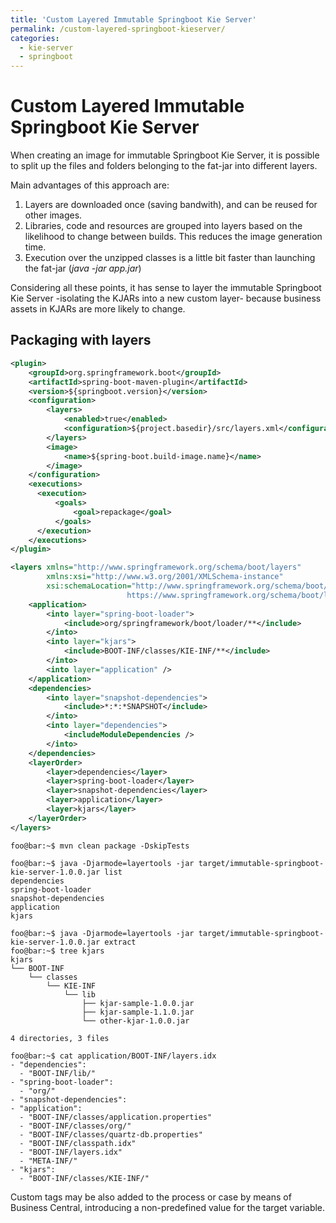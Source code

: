 ```yaml
---
title: 'Custom Layered Immutable Springboot Kie Server'
permalink: /custom-layered-springboot-kieserver/
categories:
  - kie-server
  - springboot
---
```


# Custom Layered Immutable Springboot Kie Server

When creating an image for immutable Springboot Kie Server, it is possible to split up the files and folders belonging to the fat-jar into different layers.

Main advantages of this approach are:

1. Layers are downloaded once (saving bandwith), and can be reused for other images.
2. Libraries, code and resources are grouped into layers based on the likelihood to change between builds. This reduces the image generation time.
3. Execution over the unzipped classes is a little bit faster than launching the fat-jar (_java -jar app.jar_)

Considering all these points, it has sense to layer the immutable Springboot Kie Server -isolating the KJARs into a new custom layer- because business assets in KJARs are more likely to change.

## Packaging with layers



```xml
<plugin>
    <groupId>org.springframework.boot</groupId>
    <artifactId>spring-boot-maven-plugin</artifactId>
    <version>${springboot.version}</version>
    <configuration>
        <layers>
            <enabled>true</enabled>
            <configuration>${project.basedir}/src/layers.xml</configuration>
        </layers>
        <image>
            <name>${spring-boot.build-image.name}</name>
        </image>
    </configuration>
    <executions>
      <execution>
          <goals>
              <goal>repackage</goal>
          </goals>
      </execution>
    </executions>
</plugin>
```


```xml
<layers xmlns="http://www.springframework.org/schema/boot/layers"
        xmlns:xsi="http://www.w3.org/2001/XMLSchema-instance"
        xsi:schemaLocation="http://www.springframework.org/schema/boot/layers
                          https://www.springframework.org/schema/boot/layers/layers-2.5.xsd">
    <application>
        <into layer="spring-boot-loader">
            <include>org/springframework/boot/loader/**</include>
        </into>
        <into layer="kjars">
            <include>BOOT-INF/classes/KIE-INF/**</include>
        </into>
        <into layer="application" />
    </application>
    <dependencies>
        <into layer="snapshot-dependencies">
            <include>*:*:*SNAPSHOT</include>
        </into>
        <into layer="dependencies">
            <includeModuleDependencies />
        </into>
    </dependencies>
    <layerOrder>
        <layer>dependencies</layer>
        <layer>spring-boot-loader</layer>
        <layer>snapshot-dependencies</layer>
        <layer>application</layer>
        <layer>kjars</layer>
    </layerOrder>
</layers>
```


```console
foo@bar:~$ mvn clean package -DskipTests
```

```console
foo@bar:~$ java -Djarmode=layertools -jar target/immutable-springboot-kie-server-1.0.0.jar list
dependencies
spring-boot-loader
snapshot-dependencies
application
kjars
```

```console
foo@bar:~$ java -Djarmode=layertools -jar target/immutable-springboot-kie-server-1.0.0.jar extract
foo@bar:~$ tree kjars 
kjars
└── BOOT-INF
    └── classes
        └── KIE-INF
            └── lib
                ├── kjar-sample-1.0.0.jar
                ├── kjar-sample-1.1.0.jar
                └── other-kjar-1.0.0.jar

4 directories, 3 files

```

```console
foo@bar:~$ cat application/BOOT-INF/layers.idx 
- "dependencies":
  - "BOOT-INF/lib/"
- "spring-boot-loader":
  - "org/"
- "snapshot-dependencies":
- "application":
  - "BOOT-INF/classes/application.properties"
  - "BOOT-INF/classes/org/"
  - "BOOT-INF/classes/quartz-db.properties"
  - "BOOT-INF/classpath.idx"
  - "BOOT-INF/layers.idx"
  - "META-INF/"
- "kjars":
  - "BOOT-INF/classes/KIE-INF/"
```



Custom tags may be also added to the process or case by means of Business Central, introducing a non-predefined value for the target variable. 
